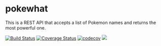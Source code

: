 # pokewhat
This is a REST API that accepts a list of Pokemon names and returns the most powerful one.

[![Build Status](https://travis-ci.org/Chieze-Franklin/pokewhat.svg?branch=master)](https://travis-ci.org/Chieze-Franklin/pokewhat)
[![Coverage Status](https://coveralls.io/repos/github/Chieze-Franklin/pokewhat/badge.svg?branch=master)](https://coveralls.io/github/Chieze-Franklin/pokewhat?branch=master)
[![codecov](https://codecov.io/gh/Chieze-Franklin/pokewhat/branch/master/graph/badge.svg)](https://codecov.io/gh/Chieze-Franklin/pokewhat)
[![](https://img.shields.io/badge/Protected_by-Hound-a873d1.svg)](https://houndci.com)
